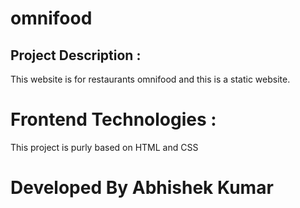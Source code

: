 # omnifood
## Project Description :
This website is for restaurants omnifood and this is a static website.

# Frontend Technologies :
This project is purly based on HTML and CSS

# Developed By Abhishek Kumar
